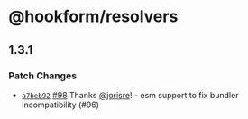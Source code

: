 # @hookform/resolvers

## 1.3.1
### Patch Changes



- [`a7beb92`](https://github.com/react-hook-form/resolvers/commit/a7beb924686eb286e6c29dd766ddb56d0422d661) [#98](https://github.com/react-hook-form/resolvers/pull/98) Thanks [@jorisre](https://github.com/jorisre)! - esm support to fix bundler incompatibility (#96)
